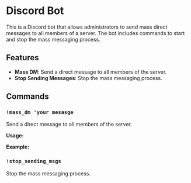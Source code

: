 # Discord Bot

This is a Discord bot that allows administrators to send mass direct messages to all members of a server. The bot includes commands to start and stop the mass messaging process.

## Features

- **Mass DM**: Send a direct message to all members of the server.
- **Stop Sending Messages**: Stop the mass messaging process.

## Commands

### `!mass_dm 'your mesasge`

Send a direct message to all members of the server.

**Usage:**

**Example:**

### `!stop_sending_msgs`

Stop the mass messaging process.



